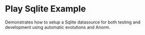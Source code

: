 # Play Sqlite Example

Demonstrates how to setup a Sqlite datasource for both testing and development using automatic evolutions and Anorm.
